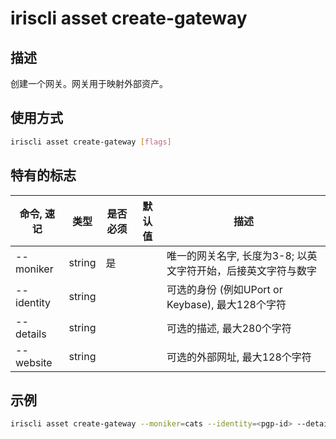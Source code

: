 # iriscli asset create-gateway

## 描述

创建一个网关。网关用于映射外部资产。

## 使用方式

```bash
iriscli asset create-gateway [flags]
```

## 特有的标志

| 命令, 速记  | 类型    | 是否必须 | 默认值 | 描述                                                  |
| ---------- | -----  | ------- | ---- | ----------------------------------------------------- |
| --moniker  | string | 是      |       | 唯一的网关名字, 长度为3-8; 以英文字符开始，后接英文字符与数字 |
| --identity | string |         |       | 可选的身份 (例如UPort or Keybase), 最大128个字符         |
| --details  | string |         |       | 可选的描述, 最大280个字符                               |
| --website  | string |         |       | 可选的外部网址, 最大128个字符                            |

## 示例

```bash
iriscli asset create-gateway --moniker=cats --identity=<pgp-id> --details="Cat Tokens" --website="www.example.com" --from=<key-name> --chain-id=irishub --fee=0.3iris
```
